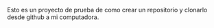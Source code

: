 Esto es un proyecto de prueba de como crear un repositorio y clonarlo desde github a mi computadora.

